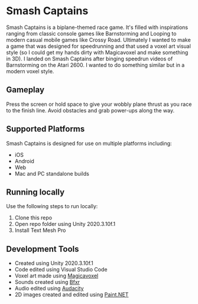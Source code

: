 # Smash Captains
Smash Captains is a biplane-themed race game. It's filled with inspirations ranging from classic console games like Barnstorming and Looping to modern casual mobile games like Crossy Road. Ultimately I wanted to make a game that was designed for speedrunning and that used a voxel art visual style (so I could get my hands dirty with Magicavoxel and make something in 3D). I landed on Smash Captains after binging speedrun videos of Barnstorming on the Atari 2600. I wanted to do something similar but in a modern voxel style.

## Gameplay
Press the screen or hold space to give your wobbly plane thrust as you race to the finish line. Avoid obstacles and grab power-ups along the way.

## Supported Platforms
Smash Captains is designed for use on multiple platforms including:
- iOS
- Android
- Web
- Mac and PC standalone builds

## Running locally
Use the following steps to run locally:
1. Clone this repo
2. Open repo folder using Unity 2020.3.10f.1
3. Install Text Mesh Pro

## Development Tools
- Created using Unity 2020.3.10f.1
- Code edited using Visual Studio Code
- Voxel art made using [Magicavoxel](https://www.voxelmade.com/magicavoxel/)
- Sounds created using [Bfxr](https://www.bfxr.net/)
- Audio edited using [Audacity](https://www.audacityteam.org/)
- 2D images created and edited using [Paint.NET](https://www.getpaint.net/)
